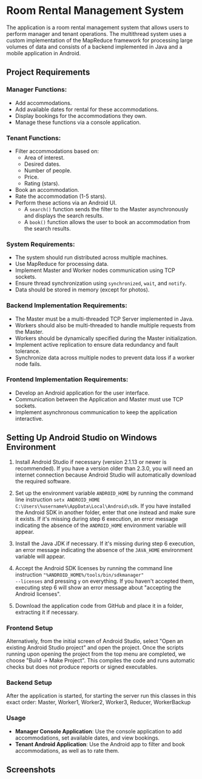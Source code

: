 # Room Rental Management System

The application is a room rental management system that allows users to perform manager and tenant operations. The multithread system uses a custom implementation of the MapReduce framework for processing large volumes of data and consists of a backend implemented in Java and a mobile application in Android. 

## Project Requirements
### Manager Functions:
- Add accommodations.
- Add available dates for rental for these accommodations.
- Display bookings for the accommodations they own.
- Manage these functions via a console application.

### Tenant Functions:
- Filter accommodations based on:
  - Area of interest.
  - Desired dates.
  - Number of people.
  - Price.
  - Rating (stars).
- Book an accommodation.
- Rate the accommodation (1-5 stars).
- Perform these actions via an Android UI.
  - A `search()` function sends the filter to the Master asynchronously and displays the search results.
  - A `book()` function allows the user to book an accommodation from the search results.

### System Requirements:
- The system should run distributed across multiple machines.
- Use MapReduce for processing data.
- Implement Master and Worker nodes communication using TCP sockets.
- Ensure thread synchronization using `synchronized`, `wait`, and `notify`.
- Data should be stored in memory (except for photos).

### Backend Implementation Requirements:
- The Master must be a multi-threaded TCP Server implemented in Java.
- Workers should also be multi-threaded to handle multiple requests from the Master.
- Workers should be dynamically specified during the Master initialization.
- Implement active replication to ensure data redundancy and fault tolerance.
- Synchronize data across multiple nodes to prevent data loss if a worker node fails.

### Frontend Implementation Requirements:
- Develop an Android application for the user interface.
- Communication between the Application and Master must use TCP sockets.
- Implement asynchronous communication to keep the application interactive.

## Setting Up Android Studio on Windows Environment

1. Install Android Studio if necessary (version 2.1.13 or newer is recommended). If you have a version older than 2.3.0, you will need an internet connection because Android Studio will automatically download the required software.

2. Set up the environment variable <code>ANDROID_HOME</code> by running the command line instruction <code>setx ANDROID_HOME C:\\Users\\%username%\\AppData\\Local\\Android\\sdk</code>. If you have installed the Android SDK in another folder, enter that one instead and make sure it exists. If it's missing during step 6 execution, an error message indicating the absence of the <code>ANDROID_HOME</code> environment variable will appear.

3. Install the Java JDK if necessary. If it's missing during step 6 execution, an error message indicating the absence of the <code>JAVA_HOME</code> environment variable will appear.

4. Accept the Android SDK licenses by running the command line instruction <code>"%ANDROID_HOME%/tools/bin/sdkmanager" --licenses</code> and pressing <code>y</code> on everything. If you haven't accepted them, executing step 6 will show an error message about "accepting the Android licenses".

5. Download the application code from GitHub and place it in a folder, extracting it if necessary.

### Frontend Setup
Alternatively, from the initial screen of Android Studio, select "Open an existing Android Studio project" and open the project. Once the scripts running upon opening the project from the top menu are completed, we choose "Build -> Make Project". This compiles the code and runs automatic checks but does not produce reports or signed executables.

### Backend Setup
After the application is started, for starting the server run this classes in this exact order: Master, Worker1, Worker2, Worker3, Reducer, WorkerBackup

### Usage
- **Manager Console Application**: Use the console application to add accommodations, set available dates, and view bookings.
- **Tenant Android Application**: Use the Android app to filter and book accommodations, as well as to rate them.

## Screenshots

